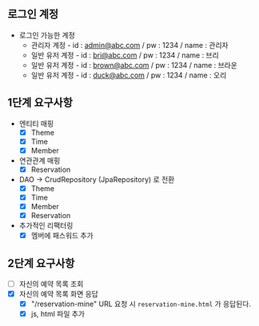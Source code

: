 ## 로그인 계정

- 로그인 가능한 계정
    - 관리자 계정 - id : admin@abc.com / pw : 1234 / name : 관리자
    - 일반 유저 계정 - id : bri@abc.com / pw : 1234 / name : 브리
    - 일반 유저 계정 - id : brown@abc.com / pw : 1234 / name : 브라운
    - 일반 유저 계정 - id : duck@abc.com / pw : 1234 / name : 오리

## 1단계 요구사항

- 엔티티 매핑
    - [x] Theme
    - [x] Time
    - [x] Member
- 연관관계 매핑
    - [x] Reservation
- DAO -> CrudRepository (JpaRepository) 로 전환
    - [x] Theme
    - [x] Time
    - [x] Member
    - [x] Reservation
- 추가적인 리팩터링
    - [x] 멤버에 패스워드 추가

## 2단계 요구사항

- [ ] 자신의 예약 목록 조회
- [x] 자신의 예약 목록 화면 응답
    - [x] "/reservation-mine" URL 요청 시 `reservation-mine.html` 가 응답된다.
    - [x] js, html 파일 추가
